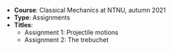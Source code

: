 - **Course**: Classical Mechanics at NTNU, autumn 2021
- **Type**: Assignments
- **Titles**:
  - Assignment 1: Projectile motions
  - Assignment 2: The trebuchet
